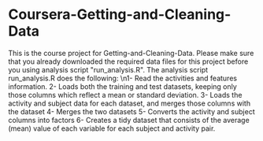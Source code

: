 # Coursera-Getting-and-Cleaning-Data
This is the course project for Getting-and-Cleaning-Data.
Please make sure that you already downloaded the required data files for this project before you using analysis script "run_analysis.R".
The analysis script run_analysis.R does the following:
\n1- Read the activities and features information.
2- Loads both the training and test datasets, keeping only those columns which reflect a mean or standard deviation.
3- Loads the activity and subject data for each dataset, and merges those columns with the dataset
4- Merges the two datasets
5- Converts the activity and subject columns into factors
6- Creates a tidy dataset that consists of the average (mean) value of each variable for each subject and activity pair.